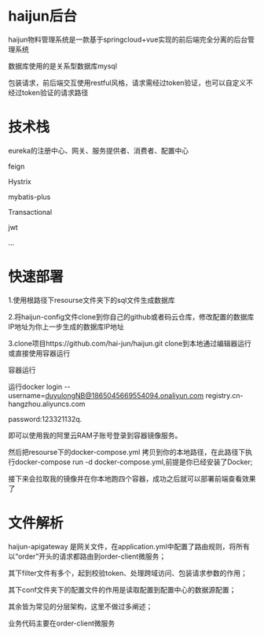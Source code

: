 # haijun后台

haijun物料管理系统是一款基于springcloud+vue实现的前后端完全分离的后台管理系统

数据库使用的是关系型数据库mysql 

包装请求，前后端交互使用restful风格，请求需经过token验证，也可以自定义不经过token验证的请求路径

# 技术栈

eureka的注册中心、网关、服务提供者、消费者、配置中心

feign

Hystrix

mybatis-plus

Transactional

jwt

...

# 快速部署
1.使用根路径下resourse文件夹下的sql文件生成数据库

2.将haijun-config文件clone到你自己的github或者码云仓库，修改配置的数据库IP地址为你上一步生成的数据库IP地址

3.clone项目https://github.com/hai-jun/haijun.git clone到本地通过编辑器运行或直接使用容器运行

  容器运行
  
  运行docker login --username=duyulongNB@1865045669554094.onaliyun.com registry.cn-hangzhou.aliyuncs.com
  
  password:123321132q.
  
  即可以使用我的阿里云RAM子账号登录到容器镜像服务。
  
  然后把resourse下的docker-compose.yml 拷贝到你的本地路径，在此路径下执行docker-compose run -d docker-compose.yml,前提是你已经安装了Docker;
  
  接下来会拉取我的镜像并在你本地跑四个容器，成功之后就可以部署前端查看效果了
  
# 文件解析
haijun-apigateway 是网关文件，在application.yml中配置了路由规则，将所有以“order”开头的请求都路由到order-client微服务；

其下filter文件有多个，起到校验token、处理跨域访问、包装请求参数的作用；

其下conf文件夹下的配置文件的作用是读取配置到配置中心的数据源配置；

其余皆为常见的分层架构，这里不做过多阐述；

业务代码主要在order-client微服务
